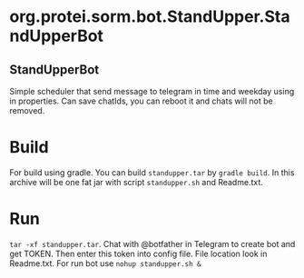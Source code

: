 # org.protei.sorm.bot.StandUpper.StandUpperBot

## StandUpperBot
Simple scheduler that send message to telegram in time and weekday using in properties. Can save chatIds, you can reboot it and chats will not be removed.


# Build 
For build using gradle. You can build `standupper.tar` by `gradle build`. In this archive will be one fat jar with script `standupper.sh` and Readme.txt. 

# Run
`tar -xf standupper.tar`. Chat with @botfather in Telegram to create bot and get TOKEN. Then enter this token into config file. File location look in Readme.txt. For run bot use `nohup standupper.sh &` 

